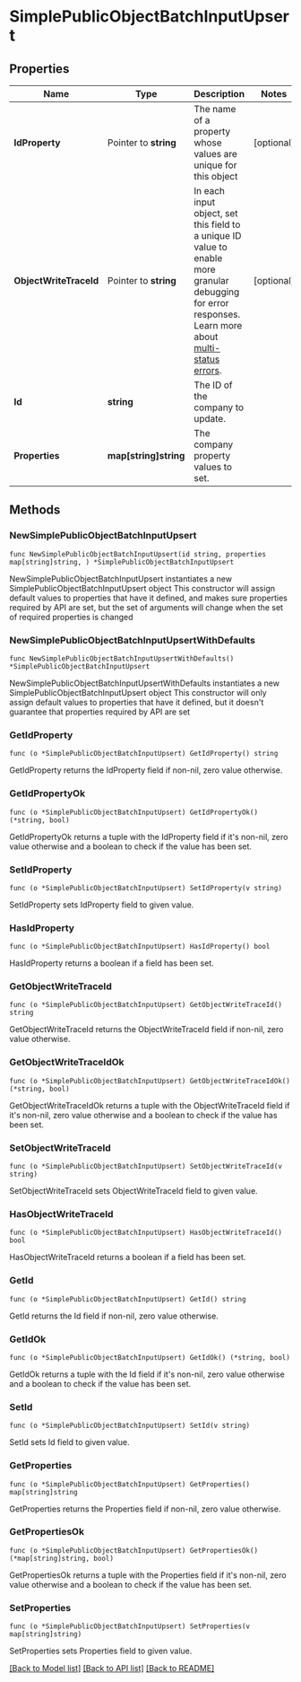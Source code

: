 # SimplePublicObjectBatchInputUpsert

## Properties

Name | Type | Description | Notes
------------ | ------------- | ------------- | -------------
**IdProperty** | Pointer to **string** | The name of a property whose values are unique for this object | [optional] 
**ObjectWriteTraceId** | Pointer to **string** | In each input object, set this field to a unique ID value to enable more granular debugging for error responses. Learn more about [multi-status errors](https://developers.hubspot.com/docs/reference/api/other-resources/error-handling#multi-status-errors). | [optional] 
**Id** | **string** | The ID of the company to update. | 
**Properties** | **map[string]string** | The company property values to set. | 

## Methods

### NewSimplePublicObjectBatchInputUpsert

`func NewSimplePublicObjectBatchInputUpsert(id string, properties map[string]string, ) *SimplePublicObjectBatchInputUpsert`

NewSimplePublicObjectBatchInputUpsert instantiates a new SimplePublicObjectBatchInputUpsert object
This constructor will assign default values to properties that have it defined,
and makes sure properties required by API are set, but the set of arguments
will change when the set of required properties is changed

### NewSimplePublicObjectBatchInputUpsertWithDefaults

`func NewSimplePublicObjectBatchInputUpsertWithDefaults() *SimplePublicObjectBatchInputUpsert`

NewSimplePublicObjectBatchInputUpsertWithDefaults instantiates a new SimplePublicObjectBatchInputUpsert object
This constructor will only assign default values to properties that have it defined,
but it doesn't guarantee that properties required by API are set

### GetIdProperty

`func (o *SimplePublicObjectBatchInputUpsert) GetIdProperty() string`

GetIdProperty returns the IdProperty field if non-nil, zero value otherwise.

### GetIdPropertyOk

`func (o *SimplePublicObjectBatchInputUpsert) GetIdPropertyOk() (*string, bool)`

GetIdPropertyOk returns a tuple with the IdProperty field if it's non-nil, zero value otherwise
and a boolean to check if the value has been set.

### SetIdProperty

`func (o *SimplePublicObjectBatchInputUpsert) SetIdProperty(v string)`

SetIdProperty sets IdProperty field to given value.

### HasIdProperty

`func (o *SimplePublicObjectBatchInputUpsert) HasIdProperty() bool`

HasIdProperty returns a boolean if a field has been set.

### GetObjectWriteTraceId

`func (o *SimplePublicObjectBatchInputUpsert) GetObjectWriteTraceId() string`

GetObjectWriteTraceId returns the ObjectWriteTraceId field if non-nil, zero value otherwise.

### GetObjectWriteTraceIdOk

`func (o *SimplePublicObjectBatchInputUpsert) GetObjectWriteTraceIdOk() (*string, bool)`

GetObjectWriteTraceIdOk returns a tuple with the ObjectWriteTraceId field if it's non-nil, zero value otherwise
and a boolean to check if the value has been set.

### SetObjectWriteTraceId

`func (o *SimplePublicObjectBatchInputUpsert) SetObjectWriteTraceId(v string)`

SetObjectWriteTraceId sets ObjectWriteTraceId field to given value.

### HasObjectWriteTraceId

`func (o *SimplePublicObjectBatchInputUpsert) HasObjectWriteTraceId() bool`

HasObjectWriteTraceId returns a boolean if a field has been set.

### GetId

`func (o *SimplePublicObjectBatchInputUpsert) GetId() string`

GetId returns the Id field if non-nil, zero value otherwise.

### GetIdOk

`func (o *SimplePublicObjectBatchInputUpsert) GetIdOk() (*string, bool)`

GetIdOk returns a tuple with the Id field if it's non-nil, zero value otherwise
and a boolean to check if the value has been set.

### SetId

`func (o *SimplePublicObjectBatchInputUpsert) SetId(v string)`

SetId sets Id field to given value.


### GetProperties

`func (o *SimplePublicObjectBatchInputUpsert) GetProperties() map[string]string`

GetProperties returns the Properties field if non-nil, zero value otherwise.

### GetPropertiesOk

`func (o *SimplePublicObjectBatchInputUpsert) GetPropertiesOk() (*map[string]string, bool)`

GetPropertiesOk returns a tuple with the Properties field if it's non-nil, zero value otherwise
and a boolean to check if the value has been set.

### SetProperties

`func (o *SimplePublicObjectBatchInputUpsert) SetProperties(v map[string]string)`

SetProperties sets Properties field to given value.



[[Back to Model list]](../README.md#documentation-for-models) [[Back to API list]](../README.md#documentation-for-api-endpoints) [[Back to README]](../README.md)


